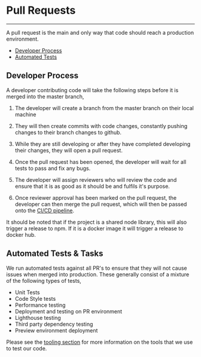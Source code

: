 # Pull Requests
***
A pull request is the main and only way that code should reach a production environment.

- [Developer Process](#developer-process)
- [Automated Tests](#automated-tests--tasks)

## Developer Process
A developer contributing code will take the following steps before it is merged into the master branch,

1. The developer will create a branch from the master branch on their local machine

2. They will then create commits with code changes, constantly pushing changes to their branch changes to github.

3. While they are still developing or after they have completed developing their changes, they will open a pull request.

4. Once the pull request has been opened, the developer will wait for all tests to pass and fix any bugs.

5. The developer will assign reviewers who will review the code and ensure that it is as good as it should be and 
fulfils it's purpose.

6. Once reviewer approval has been marked on the pull request, the developer can then merge the pull request, which will
then be passed onto the [CI/CD pipeline](pipelines.md).

It should be noted that if the project is a shared node library, this will also trigger a release to npm. If it is a
docker image it will trigger a release to docker hub.

## Automated Tests & Tasks
We run automated tests against all PR's to ensure that they will not cause issues when merged into production. These 
generally consist of a mixture of the following types of tests,

- Unit Tests
- Code Style tests
- Performance testing
- Deployment and testing on PR environment
- Lighthouse testing
- Third party dependency testing
- Preview environment deployment

Please see the [tooling section](tooling.md) for more information on the tools that we use to test our code.
